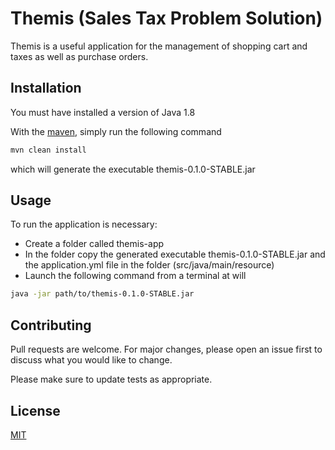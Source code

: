  # Themis (Sales Tax Problem Solution)

Themis is a useful application for the management of shopping cart and taxes as well as purchase orders.

## Installation

You must have installed a version of Java 1.8

With the [maven](https://maven.apache.org/), simply run the following command

```bash
mvn clean install
```
which will generate the executable themis-0.1.0-STABLE.jar 
## Usage
To run the application is necessary:
- Create a folder called themis-app
- In the folder copy the generated executable themis-0.1.0-STABLE.jar and the application.yml file in the folder (src/java/main/resource)
- Launch the following command from a terminal at will
```bash
java -jar path/to/themis-0.1.0-STABLE.jar

```

## Contributing
Pull requests are welcome. For major changes, please open an issue first to discuss what you would like to change.

Please make sure to update tests as appropriate.

## License
[MIT](https://choosealicense.com/licenses/mit/)